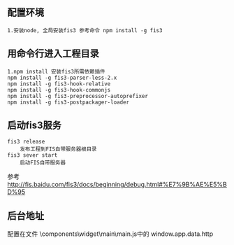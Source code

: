 ## 配置环境
	1.安装node, 全局安装fis3 参考命令 npm install -g fis3
## 用命令行进入工程目录
	1.npm install 安装fis3所需依赖插件
	npm install -g fis3-parser-less-2.x
	npm install -g fis3-hook-relative
	npm install -g fis3-hook-commonjs
	npm install -g fis3-preprocessor-autoprefixer
	npm install -g fis3-postpackager-loader
## 启动fis3服务
 	fis3 release
 		发布工程到FIS自带服务器根目录
 	fis3 sever start
 		启动FIS自带服务器
 参考 http://fis.baidu.com/fis3/docs/beginning/debug.html#%E7%9B%AE%E5%BD%95
## 后台地址
  配置在文件  \components\widget\main\main.js中的 window.app.data.http
